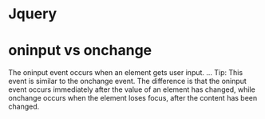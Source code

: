 # Jquery

# oninput vs onchange

The oninput event occurs when an element gets user input. ... Tip: This event is similar to the onchange event. The difference is that the oninput event occurs immediately after the value of an element has changed, while onchange occurs when the element loses focus, after the content has been changed.

